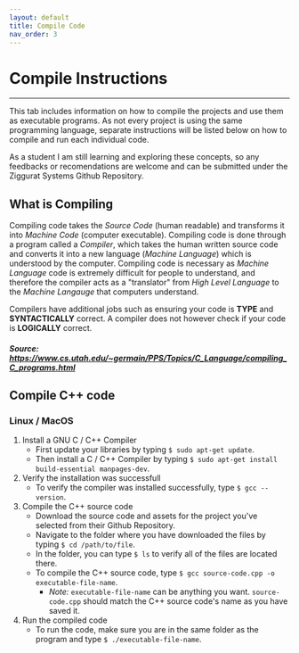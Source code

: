 ```yaml
---
layout: default
title: Compile Code
nav_order: 3
---
```


# Compile Instructions

---

This tab includes information on how to compile the projects and use them as executable programs. As not every project is using the same programming language, separate instructions will be listed below on how to compile and run each individual code. 

As a student I am still learning and exploring these concepts, so any feedbacks or recomendations are welcome and can be submitted under the Ziggurat Systems Github Repository.

## What is Compiling

Compiling code takes the *Source Code* (human readable) and transforms it into *Machine Code* (computer executable). Compiling code is done through a program called a *Compiler*, which takes the human written source code and converts it into a new language (*Machine Language*) which is understood by the computer. Compiling code is necessary as *Machine Language* code is extremely difficult for people to understand, and therefore the compiler acts as a "translator" from *High Level Language* to the *Machine Langauge* that computers understand.

Compilers have additional jobs such as ensuring your code is **TYPE** and **SYNTACTICALLY** correct. A compiler does not however check if your code is **LOGICALLY** correct.

##### ***Source: https://www.cs.utah.edu/~germain/PPS/Topics/C_Language/compiling_C_programs.html***

## Compile C++ code

### Linux / MacOS

1. Install a GNU C / C++ Compiler
   - First update your libraries by typing `$ sudo apt-get update`.
   - Then install a C / C++ Compiler by typing `$ sudo apt-get install build-essential manpages-dev`.
2. Verify the installation was successfull
   - To verify the compiler was installed successfully, type `$ gcc --version`.
3. Compile the C++ source code
   - Download the source code and assets for the project you've selected from their Github Repository.
   - Navigate to the folder where you have downloaded the files by typing `$ cd /path/to/file`.
   - In the folder, you can type `$ ls` to verify all of the files are located there.
   - To compile the C++ source code, type `$ gcc source-code.cpp -o executable-file-name`.
     - *Note:* `executable-file-name` can be anything you want. `source-code.cpp` should match the C++ source code's name as you have saved it.
4. Run the compiled code
   - To run the code, make sure you are in the same folder as the program and type `$ ./executable-file-name`.

